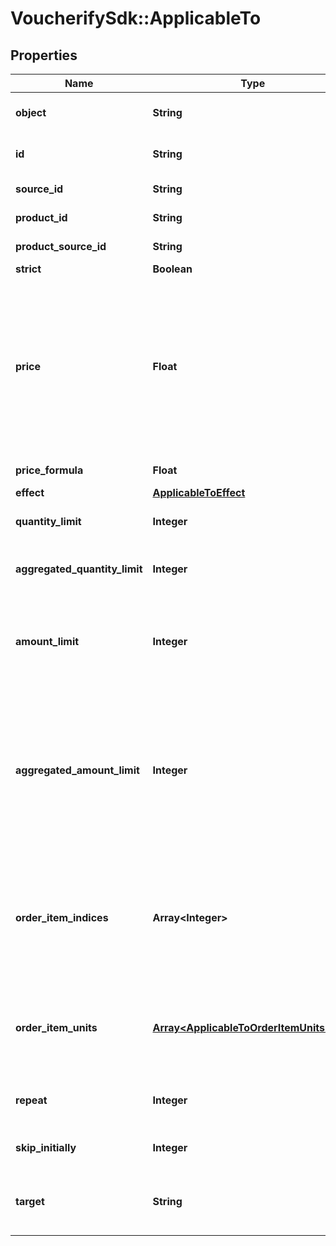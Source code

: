 # VoucherifySdk::ApplicableTo

## Properties

| Name | Type | Description | Notes |
| ---- | ---- | ----------- | ----- |
| **object** | **String** | This object stores information about the resource to which the discount is applicable. | [optional] |
| **id** | **String** | Unique product collection, product, or SKU identifier assigned by Voucherify. | [optional] |
| **source_id** | **String** | The source identifier from your inventory system. | [optional] |
| **product_id** | **String** | Parent product&#39;s unique ID assigned by Voucherify. | [optional] |
| **product_source_id** | **String** | Parent product&#39;s source ID from your inventory system. | [optional] |
| **strict** | **Boolean** |  | [optional] |
| **price** | **Float** | New fixed price of an item. Value is multiplied by 100 to precisely represent 2 decimal places. For example, a $10 price is written as 1000. In case of the fixed price being calculated by the formula, i.e. the price_formula parameter is present in the fixed price definition, this value becomes the fallback value. Such that in a case where the formula cannot be calculated due to missing metadata, for example, this value will be used as the fixed price. | [optional] |
| **price_formula** | **Float** | Formula used to calculate the discounted price of an item. | [optional] |
| **effect** | [**ApplicableToEffect**](ApplicableToEffect.md) |  |  |
| **quantity_limit** | **Integer** | The maximum number of units allowed to be discounted per order line item. | [optional] |
| **aggregated_quantity_limit** | **Integer** | The maximum number of units allowed to be discounted combined across all matched order line items. | [optional] |
| **amount_limit** | **Integer** | Upper limit allowed to be applied as a discount per order line item. Value is multiplied by 100 to precisely represent 2 decimal places. For example, a $6 maximum discount is written as 600. | [optional] |
| **aggregated_amount_limit** | **Integer** | Maximum discount amount per order. Value is multiplied by 100 to precisely represent 2 decimal places. For example, a $6 maximum discount on the entire order is written as 600. This value is definable for the following discount effects: - &#x60;APPLY_TO_ITEMS&#x60; (each item subtotal is discounted equally) - &#x60;APPLY_TO_ITEMS_BY_QUANTITY&#x60; (each unit of matched products has the same discount value) | [optional] |
| **order_item_indices** | **Array&lt;Integer&gt;** | Lists which order lines are (not) covered by the discount. The order in the array is determined by the sequence of applied discounts, while the numbers correspond to the order lines sent in the &#x60;order&#x60; object in the request. The first order line is assigned &#x60;0&#x60;, the second order line is assigned &#x60;1&#x60;, and so on. | [optional] |
| **order_item_units** | [**Array&lt;ApplicableToOrderItemUnitsItem&gt;**](ApplicableToOrderItemUnitsItem.md) | Lists which units within order lines are covered by the discount. The order line items are listed according to sequence of applied discounts while the &#x60;index&#x60; corresponds to the order line sent in the &#x60;order&#x60; object in the request. | [optional] |
| **repeat** | **Integer** | Determines the recurrence of the discount, e.g. &#x60;\&quot;repeat\&quot;: 3&#x60; means that the discount is applied to every third item. | [optional] |
| **skip_initially** | **Integer** | Determines how many items are skipped before the discount is applied. | [optional] |
| **target** | **String** | Determines to which kinds of objects the discount is applicable. &#x60;ITEM&#x60; includes products and SKUs. &#x60;UNIT&#x60; means particular units within an order line. | [optional] |

